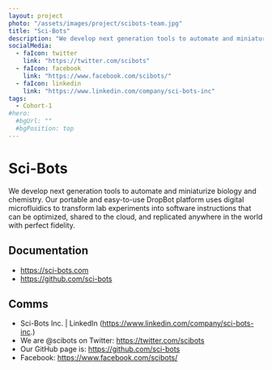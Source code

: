 ```yaml
---
layout: project
photo: "/assets/images/project/scibots-team.jpg"
title: "Sci-Bots"
description: "We develop next generation tools to automate and miniaturize biology and chemistry. Our portable and easy-to-use DropBot platform uses digital microfluidics to transform lab experiments into software instructions that can be optimized, shared to the cloud, and replicated anywhere in the world with perfect fidelity."
socialMedia:
  - faIcon: twitter
    link: "https://twitter.com/scibots"
  - faIcon: facebook
    link: "https://www.facebook.com/scibots/"
  - faIcon: linkedin
    link: "https://www.linkedin.com/company/sci-bots-inc"   
tags:
  - Cohort-1
#hero:
  #bgUrl: ""
  #bgPosition: top
---
```


# Sci-Bots

We develop next generation tools to automate and miniaturize biology and chemistry. Our portable and easy-to-use DropBot platform uses digital microfluidics to transform lab experiments into software instructions that can be optimized, shared to the cloud, and replicated anywhere in the world with perfect fidelity.

## Documentation

- https://sci-bots.com
- https://github.com/sci-bots

## Comms

- Sci-Bots Inc. | LinkedIn (https://www.linkedin.com/company/sci-bots-inc.)
- We are @scibots on Twitter: https://twitter.com/scibots
- Our GitHub page is: https://github.com/sci-bots
- Facebook: https://www.facebook.com/scibots/
